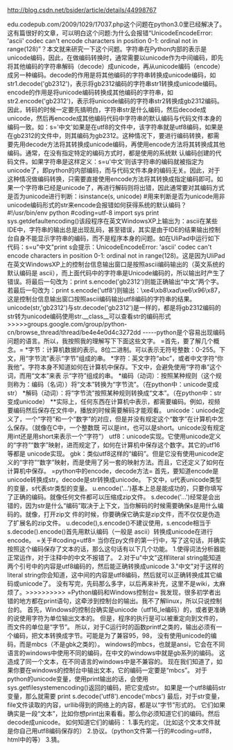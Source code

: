 http://blog.csdn.net/bsider/article/details/44998767

edu.codepub.com/2009/1029/17037.php这个问题在python3.0里已经解决了。这有篇很好的文章，可以明白这个问题:为什么会报错“UnicodeEncodeError: 'ascii' codec can't encode characters in position 0-1: ordinal not in range(128)”？本文就来研究一下这个问题。字符串在Python内部的表示是unicode编码，因此，在做编码转换时，通常需要以unicode作为中间编码，即先将其他编码的字符串解码（decode）成unicode，再从unicode编码（encode）成另一种编码。decode的作用是将其他编码的字符串转换成unicode编码，如str1.decode('gb2312')，表示将gb2312编码的字符串str1转换成unicode编码。encode的作用是将unicode编码转换成其他编码的字符串，如str2.encode('gb2312')，表示将unicode编码的字符串str2转换成gb2312编码。因此，转码的时候一定要先搞明白，字符串str是什么编码，然后decode成unicode，然后再encode成其他编码代码中字符串的默认编码与代码文件本身的编码一致。如：s='中文'如果是在utf8的文件中，该字符串就是utf8编码，如果是在gb2312的文件中，则其编码为gb2312。这种情况下，要进行编码转换，都需 要先用decode方法将其转换成unicode编码，再使用encode方法将其转换成其他编码。通常，在没有指定特定的编码方式时，都是使用的系统默 认编码创建的代码文件。如果字符串是这样定义：s=u'中文'则该字符串的编码就被指定为unicode了，即python的内部编码，而与代码文件本身的编码无关。因此，对于这种情况做编码转换，只需要直接使用encode方法将其转换成指定编码即可。如果一个字符串已经是unicode了，再进行解码则将出错，因此通常要对其编码方式是否为unicode进行判断：isinstance(s, unicode) #用来判断是否为unicode用非unicode编码形式的str来encode会报错如何获得系统的默认编码？#!/usr/bin/env python #coding=utf-8 import sys print sys.getdefaultencoding()该段程序在英文WindowsXP上输出为：ascii在某些IDE中，字符串的输出总是出现乱码，甚至错误，其实是由于IDE的结果输出控制台自身不能显示字符串的编码，而不是程序本身的问题。如在UliPad中运行如下代码：s=u"中文"print s会提示：UnicodeEncodeError: 'ascii' codec can't encode characters in position 0-1: ordinal not in range(128)。这是因为UliPad在英文WindowsXP上的控制台信息输出窗口是按照ascii编码输出的（英文系统的默认编码是 ascii），而上面代码中的字符串是Unicode编码的，所以输出时产生了错误。将最后一句改为：print s.encode('gb2312')则能正确输出“中文”两个字。若最后一句改为：print s.encode('utf8')则输出：\xe4\xb8\xad\xe6\x96\x87，这是控制台信息输出窗口按照ascii编码输出utf8编码的字符串的结果。unicode(str,'gb2312')与str.decode('gb2312')是一样的，都是将gb2312编码的str转为unicode编码使用str.__class__可以查看str的编码形式>>>>>groups.google.com/group/python-cn/browse_thread/thread/be4e4e0d4c3272dd -----python是个容易出现编码问题的语言。所以，我按照我的理解写下下面这些文字。 =首先，要了解几个概念。=  *字节：计算机数据的表示。8位二进制。可以表示无符号整数：0-255。下文，用“字节流”表示“字节”组成的串。 *字符：英文字符“abc”，或者中文字符“你我他”。字符本身不知道如何在计算机中保存。下文中，会避免使用“字符串”这个词，而用“文本”来表  示“字符”组成的串。 *编码（动词）：按照某种规则（这个规则称为：编码（名词））将“文本”转换为“字节流”。（在python中：unicode变成str） *解码（动词）：将“字节流”按照某种规则转换成“文本”。（在python中：str变成unicode） **实际上，任何东西在计算机中表示，都需要编码。例如，视频要编码然后保存在文件中，播放的时候需要解码才能观看。 unicode：unicode定义了，一个“字符”和一个“数字”的对应，但是并没有规定这个“数字”在计算机中怎么保存。（就像在C中，一个整数既  可以是int，也可以是short。unicode没有规定用int还是用short来表示一个“字符”） utf8：unicode实现。它使用unicode定义的“字符”“数字”映射，进而规定了，如何在计算机中保存这个数字。其它的utf16等都是 unicode实现。 gbk：类似utf8这样的“编码”。但是它没有使用unicode定义的“字符”“数字”映射，而是使用了另一套的映射方法。而且，它还定义了如何在  计算机中保存。 =python中的encode，decode方法= 首先，要知道encode是 unicode转换成str。decode是str转换成unicode。  下文中，u代表unicode类型的变量，s代表str类型的变量。 u.encode('...')基本上总是能成功的，只要你填写了正确的编码。就像任何文件都可以压缩成zip文件。 s.decode('...')经常是会出错的，因为str是什么“编码”取决于上下文，当你解码的时候需要确保s是用什么编码的。就像，打开zip文  件的时候，你要确保它确实是zip文件，而不仅仅是伪造了扩展名的zip文件。 u.decode(),s.encode()不建议使用，s.encode相当于s.decode().encode()首先用默认编码（一般是 ascii）转换成unicode在进行encode。 =关于#coding=utf8= 当你在py文件的第一行中，写了这句话，并确实按照这个编码保存了文本的话，那么这句话有以下几个功能。 1.使得词法分析器能正常运作，对于注释中的中文不报错了。 2.对于u"中文"这样literal string能知道两个引号中的内容是utf8编码的，然后能正确转换成unicode  3."中文"对于这样的literal string你会知道，这中间的内容是utf8编码，然后就可以正确转换成其它编码或unicode了。 没有写完，先码那么多字，以后再来补充，这里不是wiki，太麻烦了。>>>>>>>>>>  =Python编码和Windows控制台= 我发现，很多初学者出错的地方都在print语句，这牵涉到控制台的输出。我不了解linux，所以只说控制台的。  首先，Windows的控制台确实是unicode（utf16_le编码）的，或者更准确的说使用字符为单位输出文本的。  但是，程序的执行是可以被重定向到文件的，而文件的单位是“字节”。  所以，对于C运行时的函数printf之类的，输出必须有一个编码，把文本转换成字节。可能是为了兼容95，98，  没有使用unicode的编码，而是mbcs（不是gbk之类的）。 windows的mbcs，也就是ansi，它会在不同语言的windows中使用不同的编码，在中文的windows中就是gb系列的编码。  这造成了同一个文本，在不同语言的windows中是不兼容的。  现在我们知道了，如果你要在windows的控制台中输出文本，它的编码一定要是“mbcs”。  对于python的unicode变量，使用print输出的话，会使用sys.getfilesystemencoding()返回的编码，把它变成str。  如果是一个utf8编码str变量，那么就需要 print s.decode('utf8').encode('mbcs') 最后，对于str变量，file文件读取的内容，urllib得到的网络上的内容，都是以“字节”形式的。  它们如果确实是一段“文本”，比如你想print出来看看。那么你必须知道它们的编码。然后decode成unicode。  如何知道它们的编码： 1.事先约定。（比如这个文本文件就是你自己用utf8编码保存的） 2.协议。（python文件第一行的#coding=utf8，html中的<meta>等） 3.猜。 
